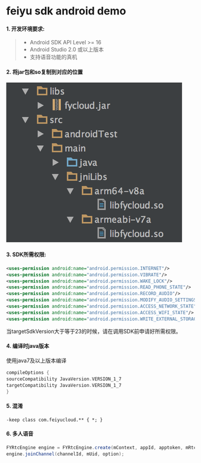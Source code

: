 # feiyu sdk android demo

#### 1. 开发环境要求:

> * Android SDK API Level >= 16
> * Android Studio 2.0 或以上版本
> * 支持语音功能的真机


#### 2. 将jar包和so复制到对应的位置

![github](https://github.com/FeiyuCloud/android-sdk-demo/blob/master/img/fycloud-androidstudio.png "github")

#### 3. SDK所需权限:

```xml
<uses-permission android:name="android.permission.INTERNET"/>
<uses-permission android:name="android.permission.VIBRATE"/>
<uses-permission android:name="android.permission.WAKE_LOCK"/>
<uses-permission android:name="android.permission.READ_PHONE_STATE"/>
<uses-permission android:name="android.permission.RECORD_AUDIO"/>
<uses-permission android:name="android.permission.MODIFY_AUDIO_SETTINGS"/>
<uses-permission android:name="android.permission.ACCESS_NETWORK_STATE"/>
<uses-permission android:name="android.permission.ACCESS_WIFI_STATE"/>
<uses-permission android:name="android.permission.WRITE_EXTERNAL_STORAGE"/>
```

当targetSdkVersion大于等于23的时候，请在调用SDK前申请好所需权限。

#### 4. 编译时java版本

使用java7及以上版本编译

```groovy
compileOptions {
sourceCompatibility JavaVersion.VERSION_1_7
targetCompatibility JavaVersion.VERSION_1_7
}
```


#### 5. 混淆

```
-keep class com.feiyucloud.** { *; }
```

#### 6. 多人语音
```java
FYRtcEngine engine = FYRtcEngine.create(mContext, appId, apptoken, mRtcEventHandler);
engine.joinChannel(channelId, mUid, option);
```


<br/>
